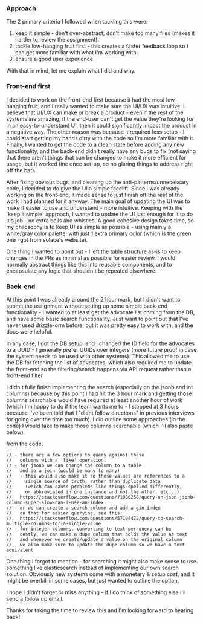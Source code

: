 ### Approach
The 2 primary criteria I followed when tackling this were:
1. keep it simple - don't over-abstract, don't make too many files (makes it harder to review the assignment).
2. tackle low-hanging fruit first - this creates a faster feedback loop so I can get more familiar with what I'm working with.
3. ensure a good user experience

With that in mind, let me explain what I did and why.

### Front-end first
I decided to work on the front-end first because it had the most low-hanging fruit, and I really wanted to make sure the UI/UX was intuitive. I believe that UI/UX can make or break a product - even if the rest of the systems are amazing, if the end-user can't get the value they're looking for in an easy-to-understand UI, then it could significantly impact the product in a negative way. The other reason was because it required less setup - I could start getting my hands dirty with the code so I'm more familiar with it. Finally, I wanted to get the code to a clean state before adding any new functionality, and the back-end didn't really have any bugs to fix (not saying that there aren't things that can be changed to make it more efficient for usage, but it worked fine once set-up, so no glaring things to address right off the bat).

After fixing obvious bugs, and cleaning up the anti-patterns/unnecessary code, I decided to do give the UI a simple facelift. Since I was already working on the front-end, it made sense to just finish off the rest of the work I had planned for it anyway. The main goal of updating the UI was to make it easier to use and understand - more intuitive. Keeping with the 'keep it simple' approach, I wanted to update the UI just enough for it to do it's job - no extra bells and whistles. A good cohesive design takes time, so my philosophy is to keep UI as simple as possible - using mainly a white/gray color palette, with just 1 extra primary color (which is the green one I got from solace's website).

One thing I wanted to point out - I left the table structure as-is to keep changes in the PRs as minimal as possible for easier review. I would normally abstract things like this into reusable components, and to encapsulate any logic that shouldn't be repeated elsewhere.

### Back-end
At this point I was already around the 2 hour mark, but I didn't want to submit the assignment without setting up some simple back-end functionality - I wanted to at least get the advocate list coming from the DB, and have some basic search functionality. Just want to point out that I've never used drizzle-orm before, but it was pretty easy to work with, and the docs were helpful.

In any case, I got the DB setup, and I changed the ID field for the advocates to a UUID - I generally prefer UUIDs over integers (more future proof in case the system needs to be used with other systems). This allowed me to use the DB for fetching the list of advocates, which also required me to update the front-end so the filtering/search happens via API request rather than a front-end filter.

I didn't fully finish implementing the search (especially on the jsonb and int columns) because by this point I had hit the 3 hour mark and getting those columns searchable would have required at least another hour of work (which I'm happy to do if the team wants me to - I stopped at 3 hours because I've been told that I "didnt follow directions" in previous interviews for going over the time too much). I did outline some approaches (in the code) I would take to make those columns searchable (which I'll also paste below).

from the code:
```
// - there are a few options to query against these
//   columns with a 'like' operation,
// - for jsonb we can change the column to a table
//   and do a join (would be many to many)
//   - this would also make it so these values are references to a
//     single source of truth, rather than duplicate data
//     (which can cause problems like things spelled differently,
//     or abbreviated in one instance and not the other, etc...)
//   https://stackoverflow.com/questions/71086258/query-on-json-jsonb-column-super-slow-can-i-use-an-index
// - or we can create a search column and add a gin index
//   on that for easier querying, see this:
//   https://stackoverflow.com/questions/57194472/query-to-search-multiple-columns-for-a-single-value
// - for integer columns, converting to text per-query can be
//   costly, we can make a dupe column that holds the value as text
//   and whenever we create/update a value on the original column
//   we also make sure to update the dupe column so we have a text equivalent
```

One thing I forgot to mention - for searching it might also make sense to use something like elasticsearch instead of implementing our own search solution. Obviously new systems come with a monetary & setup cost, and it might be overkill in some cases, but just wanted to outline the option.

I hope I didn't forget or miss anything - if I do think of something else I'll send a follow up email.

Thanks for taking the time to review this and I'm looking forward to hearing back!
